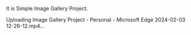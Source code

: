 It is Simple Image Gallery Project.


Uploading Image Gallery Project - Personal - Microsoft​ Edge 2024-02-03 12-26-12.mp4…

